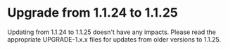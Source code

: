# Upgrade from 1.1.24 to 1.1.25

Updating from 1.1.24 to 1.1.25 doesn't have any impacts. Please read the appropriate UPGRADE-1.x.x files for updates from older versions to 1.1.25.
